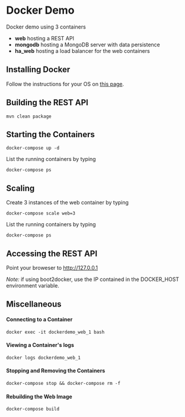 # Docker Demo

Docker demo using 3 containers
 - **web** hosting a REST API
 - **mongodb** hosting a MongoDB server with data persistence
 - **ha_web** hosting a load balancer for the web containers

## Installing Docker
Follow the instructions for your OS on [this page](https://docs.docker.com/engine/installation).

## Building the REST API
`mvn clean package`

## Starting the Containers
`docker-compose up -d`

List the running containers by typing

`docker-compose ps`

## Scaling
Create 3 instances of the web container by typing

`docker-compose scale web=3`

List the running containers by typing

`docker-compose ps`

## Accessing the REST API
Point your broweser to http://127.0.0.1

*Note:* if using boot2docker, use the IP contained in the DOCKER_HOST environment variable. 

## Miscellaneous

#### Connecting to a Container
`docker exec -it dockerdemo_web_1 bash`

#### Viewing a Container's logs
`docker logs dockerdemo_web_1`

#### Stopping and Removing the Containers
`docker-compose stop && docker-compose rm -f`

#### Rebuilding the Web Image
`docker-compose build`
